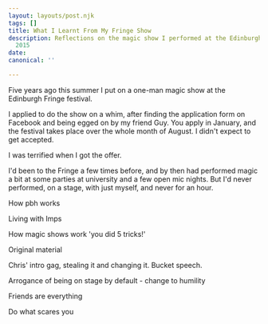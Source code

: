 ```yaml
---
layout: layouts/post.njk
tags: []
title: What I Learnt From My Fringe Show
description: Reflections on the magic show I performed at the Edinburgh Fringe in
  2015
date: 
canonical: ''

---
```

Five years ago this summer I put on a one-man magic show at the Edinburgh Fringe festival.

I applied to do the show on a whim, after finding the application form on Facebook and being egged on by my friend Guy. You apply in January, and the festival takes place over the whole month of August. I didn't expect to get accepted.

I was terrified when I got the offer.

I'd been to the Fringe a few times before, and by then had performed magic a bit at some parties at university and a few open mic nights. But I'd never performed, on a stage, with just myself, and never for an hour.

How pbh works

Living with Imps

How magic shows work 'you did 5 tricks!'

Original material

Chris' intro gag, stealing it and changing it. Bucket speech.

Arrogance of being on stage by default - change to humility

Friends are everything 

Do what scares you